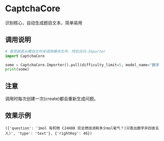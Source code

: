 # CaptchaCore

识别核心，自动生成题目文本，简单易用

## 调用说明

```python
# 意思就是从模块文件夹调用模块文件，然后访问.Importer
import CaptchaCore

some = CaptchaCore.Importer().pull(difficulty_limit=5, model_name="数学题库")
print(some)
```

## 注意

调用时每次创建一次(create)都会重新生成问题。

## 效果示例

```
({'question': '1mol 有机物 C24H88 完全燃烧消耗多少mol氧气？(只答出数字并四舍五入)', 'type': 'text'}, {'rightKey': 46})
```
